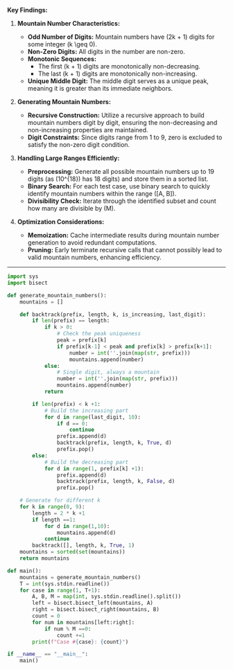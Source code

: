 **Key Findings:**

1. **Mountain Number Characteristics:**
   - **Odd Number of Digits:** Mountain numbers have \(2k + 1\) digits for some integer \(k \geq 0\).
   - **Non-Zero Digits:** All digits in the number are non-zero.
   - **Monotonic Sequences:**
     - The first \(k + 1\) digits are monotonically non-decreasing.
     - The last \(k + 1\) digits are monotonically non-increasing.
   - **Unique Middle Digit:** The middle digit serves as a unique peak, meaning it is greater than its immediate neighbors.

2. **Generating Mountain Numbers:**
   - **Recursive Construction:** Utilize a recursive approach to build mountain numbers digit by digit, ensuring the non-decreasing and non-increasing properties are maintained.
   - **Digit Constraints:** Since digits range from 1 to 9, zero is excluded to satisfy the non-zero digit condition.

3. **Handling Large Ranges Efficiently:**
   - **Preprocessing:** Generate all possible mountain numbers up to 19 digits (as \(10^{18}\) has 18 digits) and store them in a sorted list.
   - **Binary Search:** For each test case, use binary search to quickly identify mountain numbers within the range \([A, B]\).
   - **Divisibility Check:** Iterate through the identified subset and count how many are divisible by \(M\).

4. **Optimization Considerations:**
   - **Memoization:** Cache intermediate results during mountain number generation to avoid redundant computations.
   - **Pruning:** Early terminate recursive calls that cannot possibly lead to valid mountain numbers, enhancing efficiency.

---

```python
import sys
import bisect

def generate_mountain_numbers():
    mountains = []

    def backtrack(prefix, length, k, is_increasing, last_digit):
        if len(prefix) == length:
            if k > 0:
                # Check the peak uniqueness
                peak = prefix[k]
                if prefix[k-1] < peak and prefix[k] > prefix[k+1]:
                    number = int(''.join(map(str, prefix)))
                    mountains.append(number)
            else:
                # Single digit, always a mountain
                number = int(''.join(map(str, prefix)))
                mountains.append(number)
            return

        if len(prefix) < k +1:
            # Build the increasing part
            for d in range(last_digit, 10):
                if d == 0:
                    continue
                prefix.append(d)
                backtrack(prefix, length, k, True, d)
                prefix.pop()
        else:
            # Build the decreasing part
            for d in range(1, prefix[k] +1):
                prefix.append(d)
                backtrack(prefix, length, k, False, d)
                prefix.pop()

    # Generate for different k
    for k in range(0, 9):
        length = 2 * k +1
        if length ==1:
            for d in range(1,10):
                mountains.append(d)
            continue
        backtrack([], length, k, True, 1)
    mountains = sorted(set(mountains))
    return mountains

def main():
    mountains = generate_mountain_numbers()
    T = int(sys.stdin.readline())
    for case in range(1, T+1):
        A, B, M = map(int, sys.stdin.readline().split())
        left = bisect.bisect_left(mountains, A)
        right = bisect.bisect_right(mountains, B)
        count = 0
        for num in mountains[left:right]:
            if num % M ==0:
                count +=1
        print(f"Case #{case}: {count}")

if __name__ == "__main__":
    main()
```
